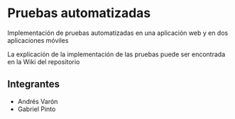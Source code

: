 # Pruebas automatizadas

Implementación de pruebas automatizadas en una aplicación web y en dos aplicaciones móviles

La explicación de la implementación de las pruebas puede ser encontrada en la Wiki del repositorio

## Integrantes
- Andrés Varón
- Gabriel Pinto
